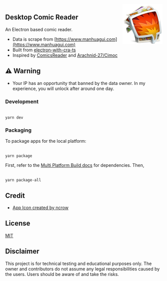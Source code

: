 <img src="./internals/128x128.png" align="right">

## Desktop Comic Reader

An Electron based comic reader.

- Data is scrape from [https://www.manhuagui.com](https://www.manhuagui.com)
- Built from [electron-with-cra-ts](https://github.com/Pong420/electron-with-cra-ts)
- Inspired by [ComicsReader](https://github.com/ComicsReader/app) and [Arachnid-27/Cimoc](https://github.com/Arachnid-27/Cimoc)

## :warning: Warning

- Your IP has an opportunity that banned by the data owner. In my experience, you will unlock after around one day.

### Development

```

yarn dev

```

### Packaging

To package apps for the local platform:

```

yarn package

```

First, refer to the [Multi Platform Build docs](https://www.electron.build/multi-platform-build) for dependencies. Then,

```

yarn package-all

```

## Credit

- [App Icon created by ncrow](https://www.deviantart.com/ncrow/art/ComicBunch-Icon-189969026)

## License

[MIT](./LICENSE)

## Disclaimer

This project is for technical testing and educational purposes only. The owner and contributors do not assume any legal responsibilities caused by the users. Users should be aware of and take the risks.
